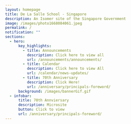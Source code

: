 ```yaml
---
layout: homepage
title: De La Salle School - Singapore
description: An Isomer site of the Singapore Government
image: /images/photo1668084061.jpeg
permalink: /
notification: ""
sections:
  - hero:
      key_highlights:
        - title: Announcements
          description: Click here to view all
          url: /announcements/announcements/
        - title: Calendar
          description: Click here to view All
          url: /calendar/news-updates/
        - title: 70th Anniversary
          description: Click Here!
          url: /anniversary/principals-foreword/
      background: /images/bannerGif.gif
  - infobar:
      title: 70th Annviersary
      description: Microsite
      button: Click to view
      url: /anniversary/principals-foreword/
---
```

